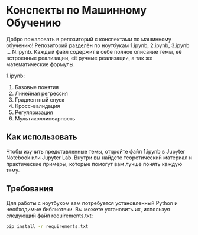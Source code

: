 # Конспекты по Машинному Обучению

Добро пожаловать в репозиторий с конспектами по машинному обучению! Репозиторий разделён по ноутбукам 1.ipynb, 2.ipynb, 3.ipynb ... N.ipynb.
Каждый файл содержит в себе полное описание темы, её встроенные реализации, её ручные реализации, а так же математические формулы.
 
1.ipynb:

1. Базовые понятия
2. Линейная регрессия
3. Градиентный спуск
4. Кросс-валидация
5. Регуляризация
6. Мультиколлинеарность

## Как использовать

Чтобы изучить представленные темы, откройте файл 1.ipynb в Jupyter Notebook или Jupyter Lab. Внутри вы найдете теоретический материал и практические примеры, которые помогут вам лучше понять каждую тему.

## Требования

Для работы с ноутбуком вам потребуется установленный Python и необходимые библиотеки. Вы можете установить их, используя следующий файл requirements.txt:

```bash
pip install -r requirements.txt